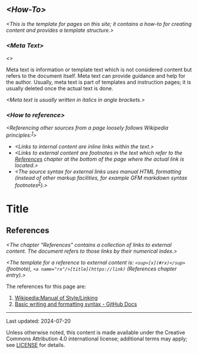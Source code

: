 ## _&lt;How-To&gt;_

_&lt;This is the template for pages on this site; it contains a how-to for creating content
and provides a template structure.&gt;_


### _&lt;Meta Text&gt;_

_&lt;&gt;_

Meta text is information or template text which is not considered content but
refers to the document itself. Meta text can provide guidance and help for the author.
Usually, meta text is part of templates and instruction pages; it is usually deleted
once the actual text is done.

_&lt;Meta text is usually written in italics in angle brackets.&gt;_


### _&lt;How to reference&gt;_

_&lt;Referencing other sources from a page loosely follows Wikipedia principles:<sup>[1](#r1)</sup>&gt;_

* _&lt;Links to internal content are inline links within the text.&gt;_
* _&lt;Links to external content are footnotes in the text which refer to the [References](#References) chapter
  at the bottom of the page where the actual link is located.&gt;_
* _&lt;The source syntax for external links uses manual HTML formatting (instead of other markup facilities,
  for example GFM markdown syntax footnotes<sup>[2](#r2)</sup>).&gt;_


# Title


## References

_&lt;The chapter "References" contains a collection of links to external content. The document refers to those links
by their numerical index.&gt;_

_&lt;The template for a reference to external content is: ```<sup>[x](#rx)</sup> ``` (footnote),
```<a name="rx"/>[title](https://link)``` (References chapter entry).&gt;_

The references for this page are:

1) <a name="r1"/>[Wikipedia:Manual of Style/Linking](https://en.wikipedia.org/wiki/Wikipedia:Manual_of_Style/Linking)
2) <a name="r2"/>[Basic writing and formatting syntax - GitHub Docs](https://docs.github.com/en/get-started/writing-on-github/getting-started-with-writing-and-formatting-on-github/basic-writing-and-formatting-syntax#footnotes)


----

Last updated: 2024-07-20

Unless otherwise noted, this content is made available under the Creative Commons Attribution 4.0 international license;
additional terms may apply; see [LICENSE](../LICENSE) for details.
